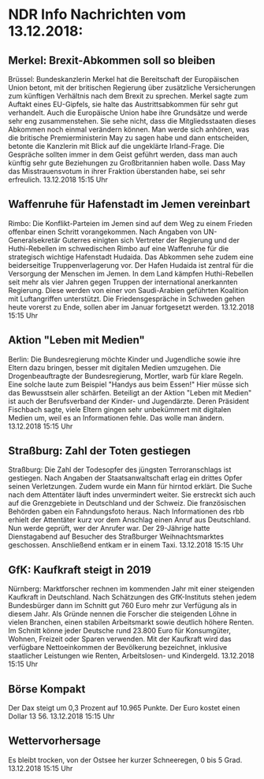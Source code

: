 # NDR Info Nachrichten vom 13.12.2018:


## Merkel: Brexit-Abkommen soll so bleiben
Brüssel: Bundeskanzlerin Merkel hat die Bereitschaft der Europäischen Union betont, mit der britischen Regierung über zusätzliche Versicherungen zum künftigen Verhältnis nach dem Brexit zu sprechen. Merkel sagte zum Auftakt eines EU-Gipfels, sie halte das Austrittsabkommen für sehr gut verhandelt. Auch die Europäische Union habe ihre Grundsätze und werde sehr eng zusammenstehen. Sie sehe nicht, dass die Mitgliedsstaaten dieses Abkommen noch einmal verändern können. Man werde sich anhören, was die britische Premierministerin May zu sagen habe und dann entscheiden, betonte die Kanzlerin mit Blick auf die ungeklärte Irland-Frage. Die Gespräche sollten immer in dem Geist geführt werden, dass man auch künftig sehr gute Beziehungen zu Großbritannien haben wolle. Dass May das Misstrauensvotum in ihrer Fraktion überstanden habe, sei sehr erfreulich. 13.12.2018 15:15 Uhr 

## Waffenruhe für Hafenstadt im Jemen vereinbart
Rimbo:		Die Konflikt-Parteien im Jemen sind auf dem Weg zu einem Frieden offenbar einen Schritt vorangekommen. Nach Angaben von UN-Generalsekretär Guterres einigten sich Vertreter der Regierung und der Huthi-Rebellen im schwedischen Rimbo auf eine Waffenruhe für die strategisch wichtige Hafenstadt Hudaida. Das Abkommen sehe zudem eine beiderseitige Truppenverlagerung vor. Der Hafen Hudaida ist zentral für die Versorgung der Menschen im Jemen. In dem Land kämpfen Huthi-Rebellen seit mehr als vier Jahren gegen Truppen der international anerkannten Regierung. Diese werden von einer von Saudi-Arabien geführten Koalition mit Luftangriffen unterstützt. Die Friedensgespräche in Schweden gehen heute vorerst zu Ende, sollen aber im Januar fortgesetzt werden. 13.12.2018 15:15 Uhr 

## Aktion "Leben mit Medien"
Berlin: Die Bundesregierung möchte Kinder und Jugendliche sowie ihre Eltern dazu bringen, besser mit digitalen Medien umzugehen. Die Drogenbeauftragte der Bundesregierung, Mortler, warb für klare Regeln. Eine solche laute zum Beispiel "Handys aus beim Essen!" Hier müsse sich das Bewusstsein aller schärfen. Beteiligt an der Aktion "Leben mit Medien" ist auch der Berufsverband der Kinder- und Jugendärzte. Deren Präsident Fischbach sagte, viele Eltern gingen sehr unbekümmert mit digitalen Medien um, weil es an Informationen fehle. Das wolle man ändern. 13.12.2018 15:15 Uhr 

## Straßburg: Zahl der Toten gestiegen
Straßburg: Die Zahl der Todesopfer des jüngsten Terroranschlags ist gestiegen. Nach Angaben der Staatsanwaltschaft erlag ein drittes Opfer seinen Verletzungen. Zudem wurde ein Mann für hirntod erklärt. Die Suche nach dem Attentäter läuft indes unvermindert weiter. Sie erstreckt sich auch auf die Grenzgebiete in Deutschland und der Schweiz. Die französischen Behörden gaben ein Fahndungsfoto heraus. Nach Informationen des rbb erhielt der Attentäter kurz vor dem Anschlag einen Anruf aus Deutschland. Nun werde geprüft, wer der Anrufer war. Der 29-Jährige hatte Dienstagabend auf Besucher des Straßburger Weihnachtsmarktes geschossen. Anschließend entkam er in einem Taxi. 13.12.2018 15:15 Uhr 

## GfK: Kaufkraft steigt in 2019
Nürnberg: Marktforscher rechnen im kommenden Jahr mit einer steigenden Kaufkraft in Deutschland. Nach Schätzungen des GfK-Instituts stehen jedem Bundesbürger dann im Schnitt gut 760 Euro mehr zur Verfügung als in diesem Jahr. Als Gründe nennen die Forscher die steigenden Löhne in vielen Branchen, einen stabilen Arbeitsmarkt sowie deutlich höhere Renten. Im Schnitt könne jeder Deutsche rund 23.800 Euro für Konsumgüter, Wohnen, Freizeit oder Sparen verwenden. Mit der Kaufkraft wird das verfügbare Nettoeinkommen der Bevölkerung bezeichnet, inklusive staatlicher Leistungen wie Renten, Arbeitslosen- und Kindergeld. 13.12.2018 15:15 Uhr 

## Börse Kompakt
Der Dax steigt um 0,3 Prozent auf 10.965 Punkte. Der Euro kostet einen Dollar 13 56. 13.12.2018 15:15 Uhr 

## Wettervorhersage
Es bleibt trocken, von der Ostsee her kurzer Schneeregen, 0 bis 5 Grad. 13.12.2018 15:15 Uhr 
